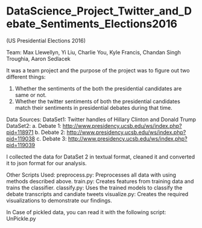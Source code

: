 # DataScience_Project_Twitter_and_Debate_Sentiments_Elections2016
(US Presidential Elections 2016)

Team: Max Llewellyn, Yi Liu, Charlie You, Kyle Francis, Chandan Singh Troughia, Aaron Sedlacek

It was a team project and the purpose of the project was to figure out two different things:
1. Whether the sentiments of the both the presidential candidates are same or not.
2. Whether the twitter sentiments of both the presidential candidates match their sentiments in presidential debates during that time.

Data Sources: 
DataSet1: Twitter handles of Hillary Clinton and Donald Trump
DataSet2: 
a. Debate 1: http://www.presidency.ucsb.edu/ws/index.php?pid=118971
b. Debate 2: http://www.presidency.ucsb.edu/ws/index.php?pid=119038
c. Debate 3: http://www.presidency.ucsb.edu/ws/index.php?pid=119039


I collected the data for DataSet 2 in textual format, cleaned it and converted it to json format for our analysis.

Other Scripts Used:
preprocess.py: Preprocesses all data with using methods described above.
train.py: Creates features from training data and trains the classifier.
classify.py: Uses the trained models to classify the debate transcripts and
candiate tweets
visualize.py: Creates the required visualizations to demonstrate our findings.

In Case of pickled data, you can read it with the following script:
UnPickle.py
